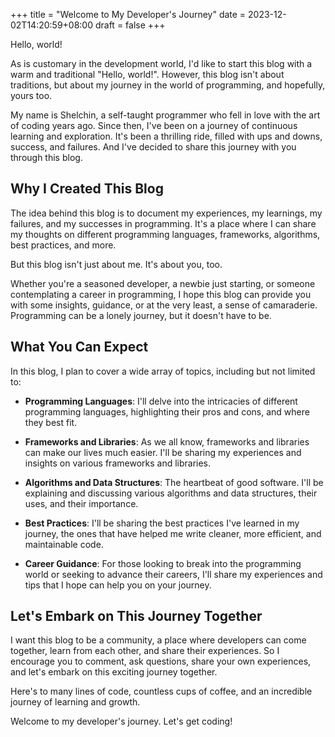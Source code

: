 +++
title = "Welcome to My Developer's Journey"
date = 2023-12-02T14:20:59+08:00
draft = false
+++


Hello, world! 

As is customary in the development world, I'd like to start this blog with a warm and traditional "Hello, world!". However, this blog isn't about traditions, but about my journey in the world of programming, and hopefully, yours too. 

My name is Shelchin, a self-taught programmer who fell in love with the art of coding years ago. Since then, I've been on a journey of continuous learning and exploration. It's been a thrilling ride, filled with ups and downs, success, and failures. And I've decided to share this journey with you through this blog.

## Why I Created This Blog

The idea behind this blog is to document my experiences, my learnings, my failures, and my successes in programming. It's a place where I can share my thoughts on different programming languages, frameworks, algorithms, best practices, and more. 

But this blog isn't just about me. It's about you, too. 

Whether you're a seasoned developer, a newbie just starting, or someone contemplating a career in programming, I hope this blog can provide you with some insights, guidance, or at the very least, a sense of camaraderie. Programming can be a lonely journey, but it doesn't have to be. 

## What You Can Expect 

In this blog, I plan to cover a wide array of topics, including but not limited to:

* **Programming Languages**: I'll delve into the intricacies of different programming languages, highlighting their pros and cons, and where they best fit.

* **Frameworks and Libraries**: As we all know, frameworks and libraries can make our lives much easier. I'll be sharing my experiences and insights on various frameworks and libraries.

* **Algorithms and Data Structures**: The heartbeat of good software. I'll be explaining and discussing various algorithms and data structures, their uses, and their importance.

* **Best Practices**: I'll be sharing the best practices I've learned in my journey, the ones that have helped me write cleaner, more efficient, and maintainable code.

* **Career Guidance**: For those looking to break into the programming world or seeking to advance their careers, I'll share my experiences and tips that I hope can help you on your journey.

## Let's Embark on This Journey Together

I want this blog to be a community, a place where developers can come together, learn from each other, and share their experiences. So I encourage you to comment, ask questions, share your own experiences, and let's embark on this exciting journey together.

Here's to many lines of code, countless cups of coffee, and an incredible journey of learning and growth.

Welcome to my developer's journey. Let's get coding!
